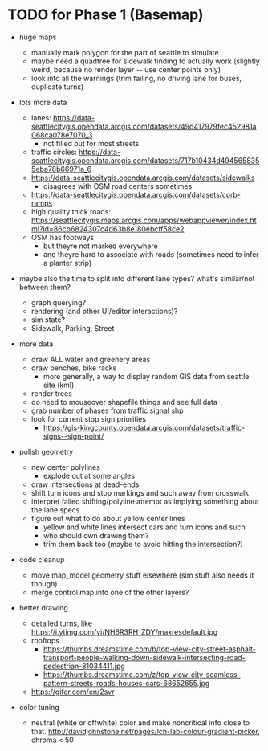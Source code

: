 # TODO for Phase 1 (Basemap)

- huge maps
	- manually mark polygon for the part of seattle to simulate
	- maybe need a quadtree for sidewalk finding to actually work (slightly weird, because no render layer -- use center points only)
	- look into all the warnings (trim failing, no driving lane for buses, duplicate turns)

- lots more data
	- lanes: https://data-seattlecitygis.opendata.arcgis.com/datasets/49d417979fec452981a068ca078e7070_3
		- not filled out for most streets
	- traffic circles: https://data-seattlecitygis.opendata.arcgis.com/datasets/717b10434d4945658355eba78b66971a_6
	- https://data-seattlecitygis.opendata.arcgis.com/datasets/sidewalks
		- disagrees with OSM road centers sometimes
	- https://data-seattlecitygis.opendata.arcgis.com/datasets/curb-ramps
	- high quality thick roads: https://seattlecitygis.maps.arcgis.com/apps/webappviewer/index.html?id=86cb6824307c4d63b8e180ebcff58ce2
	- OSM has footways
		- but theyre not marked everywhere
		- and theyre hard to associate with roads (sometimes need to infer a planter strip)

- maybe also the time to split into different lane types? what's similar/not between them?
	- graph querying?
	- rendering (and other UI/editor interactions)?
	- sim state?
	- Sidewalk, Parking, Street

- more data
	- draw ALL water and greenery areas
	- draw benches, bike racks
		- more generally, a way to display random GIS data from seattle site (kml)
	- render trees
	- do need to mouseover shapefile things and see full data
	- grab number of phases from traffic signal shp
	- look for current stop sign priorities
		- https://gis-kingcounty.opendata.arcgis.com/datasets/traffic-signs--sign-point/

- polish geometry
	- new center polylines
		- explode out at some angles
	- draw intersections at dead-ends
	- shift turn icons and stop markings and such away from crosswalk
	- interpret failed shifting/polyline attempt as implying something about the lane specs
	- figure out what to do about yellow center lines
		- yellow and white lines intersect cars and turn icons and such
		- who should own drawing them?
		- trim them back too (maybe to avoid hitting the intersection?)

- code cleanup
	- move map_model geometry stuff elsewhere (sim stuff also needs it though)
	- merge control map into one of the other layers?

- better drawing
	- detailed turns, like https://i.ytimg.com/vi/NH6R3RH_ZDY/maxresdefault.jpg
	- rooftops
		- https://thumbs.dreamstime.com/b/top-view-city-street-asphalt-transport-people-walking-down-sidewalk-intersecting-road-pedestrian-81034411.jpg
		- https://thumbs.dreamstime.com/z/top-view-city-seamless-pattern-streets-roads-houses-cars-68652655.jpg
	- https://gifer.com/en/2svr

- color tuning
	- neutral (white or offwhite) color and make noncritical info close to
	  that. http://davidjohnstone.net/pages/lch-lab-colour-gradient-picker,
          chroma < 50
